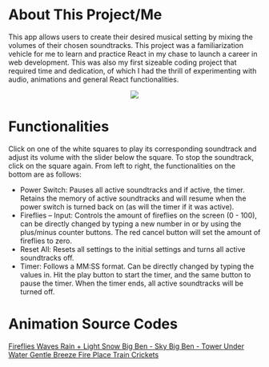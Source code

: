 # About This Project/Me

This app allows users to create their desired musical setting by
mixing the volumes of their chosen soundtracks. This project was a
familiarization vehicle for me to learn and practice React in my
chase to launch a career in web development. This was also my
first sizeable coding project that required time and dedication,
of which I had the thrill of experimenting with audio, animations
and general React functionalities.

<p align="center">
  <img src="./preview.gif" />
</p>

# Functionalities

  Click on one of the white squares to play its corresponding
  soundtrack and adjust its volume with the slider below the square.
  To stop the soundtrack, click on the square again. From left to
  right, the functionalities on the bottom are as follows:
  <ul className="functionalities-list">
    <li>
     Power Switch: Pauses all active soundtracks and if active, the
     timer. Retains the memory of active soundtracks and will resume
     when the power switch is turned back on (as will the timer if it
     was active).
    </li>
    <li>
     Fireflies – Input: Controls the amount of fireflies on the
     screen (0 - 100), can be directly changed by typing a new number
     in or by using the plus/minus counter buttons. The red cancel
     button will set the amount of fireflies to zero.
    </li>
    <li>
     Reset All: Resets all settings to the initial settings and turns
     all active soundtracks off.
    </li>
    <li>
     Timer: Follows a MM:SS format. Can be directly changed by typing
     the values in. Hit the play button to start the timer, and the
     same button to pause the timer. When the timer ends, all active
     soundtracks will be turned off.
    </li>
  </ul>

# Animation Source Codes

 <a
                className="anim-refs"
                href="https://codepen.io/mikegolus/pen/Jegvym"
                target="_blank"
                rel="noopener noreferrer"
                color="red"
              >
                Fireflies
              </a>
              <a
                className="anim-refs"
                href="https://codepen.io/tedmcdo/pen/PqxKXg"
                target="_blank"
                rel="noopener noreferrer"
                color="red"
              >
                Waves
              </a>
              <a
                className="anim-refs"
                href="https://github.com/moqmar/weather.css?files=1"
                target="_blank"
                rel="noopener noreferrer"
                color="red"
              >
                Rain + Light Snow
              </a>
              <a
                className="anim-refs"
                href="https://codepen.io/aybukeceylan/pen/OJJzXde"
                target="_blank"
                rel="noopener noreferrer"
                color="red"
              >
                Big Ben - Sky
              </a>
              <a
                className="anim-refs"
                href="https://codepen.io/shahidshaikhs/pen/ZEbagRq"
                target="_blank"
                rel="noopener noreferrer"
                color="red"
              >
                Big Ben - Tower
              </a>
              <a
                className="anim-refs"
                href="https://codepen.io/ajerez/pen/EaEEOW"
                target="_blank"
                rel="noopener noreferrer"
                color="red"
              >
                Under Water
              </a>
              <a
                className="anim-refs"
                href="https://codepen.io/miffili/pen/KrKLdO"
                target="_blank"
                rel="noopener noreferrer"
                color="red"
              >
                Gentle Breeze
              </a>
              <a
                className="anim-refs"
                href="https://codepen.io/short/pen/gGWbQB"
                target="_blank"
                rel="noopener noreferrer"
                color="red"
              >
                Fire Place
              </a>
              <a
                className="anim-refs"
                href="https://codepen.io/thelittleblacksmith/pen/jVLdEz"
                target="_blank"
                rel="noopener noreferrer"
                color="red"
              >
                Train
              </a>
              <a
                className="anim-refs"
                href="https://codepen.io/knyttneve/pen/wxOjJP"
                target="_blank"
                rel="noopener noreferrer"
                color="red"
              >
                Crickets
              </a>

